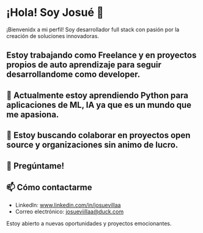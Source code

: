# ¡Hola! Soy Josué 👋

¡Bienvenidx a mi perfil! Soy desarrollador full stack con pasión por la creación de soluciones innovadoras.

## Estoy trabajando como Freelance y en proyectos propios de auto aprendizaje para seguir desarrollandome como developer.

## 🌱 Actualmente estoy aprendiendo Python para aplicaciones de ML, IA ya que es un mundo que me apasiona.

## 👯 Estoy buscando colaborar en proyectos open source y organizaciones sin animo de lucro.

## 💬 Pregúntame!

## 📫 Cómo contactarme

- LinkedIn: www.linkedin.com/in/josuevillaa
- Correo electrónico: josueviillaa@duck.com

Estoy abierto a nuevas oportunidades y proyectos emocionantes.


